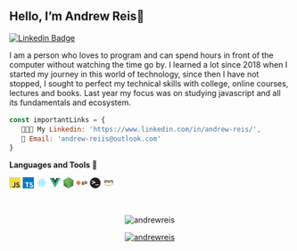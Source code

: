 
## Hello, I’m Andrew Reis🤙

[![Linkedin Badge](https://img.shields.io/badge/-LinkedIn-blue?style=flat-square&logo=Linkedin&logoColor=white&link=https://www.linkedin.com/in/andrew-reis/)](https://www.linkedin.com/in/andrew-reis/) 

I am a person who loves to program and can spend hours in front of the computer without watching the time go by. I learned a lot since 2018 when I started my journey in this world of technology, since then I have not stopped, I sought to perfect my technical skills with college, online courses, lectures and books. Last year my focus was on studying javascript and all its fundamentals and ecosystem.


```js
const importantLinks = {
   👨🏻‍💻 My Linkedin: 'https://www.linkedin.com/in/andrew-reis/',
   👋 Email: 'andrew-reiis@outlook.com'
}
```

**Languages and Tools 🚀**

<code><img height="20" src="https://raw.githubusercontent.com/github/explore/80688e429a7d4ef2fca1e82350fe8e3517d3494d/topics/javascript/javascript.png"></code>
<code><img height="20" src="https://raw.githubusercontent.com/github/explore/80688e429a7d4ef2fca1e82350fe8e3517d3494d/topics/typescript/typescript.png"></code>
<code><img height="20" src="https://raw.githubusercontent.com/github/explore/80688e429a7d4ef2fca1e82350fe8e3517d3494d/topics/react/react.png"></code>
<code><img height="20" src="https://raw.githubusercontent.com/github/explore/80688e429a7d4ef2fca1e82350fe8e3517d3494d/topics/vue/vue.png"></code>
<code><img height="20" src="https://raw.githubusercontent.com/github/explore/80688e429a7d4ef2fca1e82350fe8e3517d3494d/topics/nodejs/nodejs.png"></code>
<code><img height="20" src="https://raw.githubusercontent.com/github/explore/80688e429a7d4ef2fca1e82350fe8e3517d3494d/topics/git/git.png"></code>
<code><img height="20" src="https://raw.githubusercontent.com/github/explore/80688e429a7d4ef2fca1e82350fe8e3517d3494d/topics/terminal/terminal.png"></code>
<code><img height="20" src="https://raw.githubusercontent.com/github/explore/80688e429a7d4ef2fca1e82350fe8e3517d3494d/topics/aws/aws.png"></code>

<br />

<p align="center">
  <img src="https://github-readme-stats.vercel.app/api?username=AndrewReis&show_icons=true&title_color=121214&icon_color=00d9ff&text_color=121214&bg_color=ffffff" alt="andrewreis" />
</p>

<p align="center">
    <a href="https://github.com/AndrewReis" target="_blank"><img alt="andrewreis" src="https://badges.pufler.dev/visits/AndrewReis/AndrewReis?logo=GitHub&label=Visits&color=success&logoColor=white&style=flat-square"/></a>
</p>

